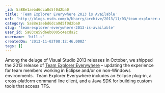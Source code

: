 ```yaml
---
_id: 5a88e1aebd6dca0d5f0d2ba0
title: 'Team Explorer Everywhere 2013 is Available'
url: 'http://blogs.msdn.com/b/bharry/archive/2013/11/03/team-explorer-everywhere-2013-is-available.aspx'
category: 5a88e1aebd6dca0d5f0d2ba0
slug: 'team-explorer-everywhere-2013-is-available'
user_id: 5a83ce59d6eb0005c4ecda2c
username: 'bill-s'
createdOn: '2013-11-02T08:12:46.000Z'
tags: []
---
```


Among the deluge of Visual Studio 2013 releases in October, we shipped the 2013 release of <a href="http://www.microsoft.com/en-us/download/details.aspx?id=40785">Team Explorer Everywhere</a> – updating the experience for team members working in Eclipse and/or on non-Windows environments.  Team Explorer Everywhere includes an Eclipse plug-in, a cross-platform command line client, and a Java SDK for building custom tools that access TFS.
